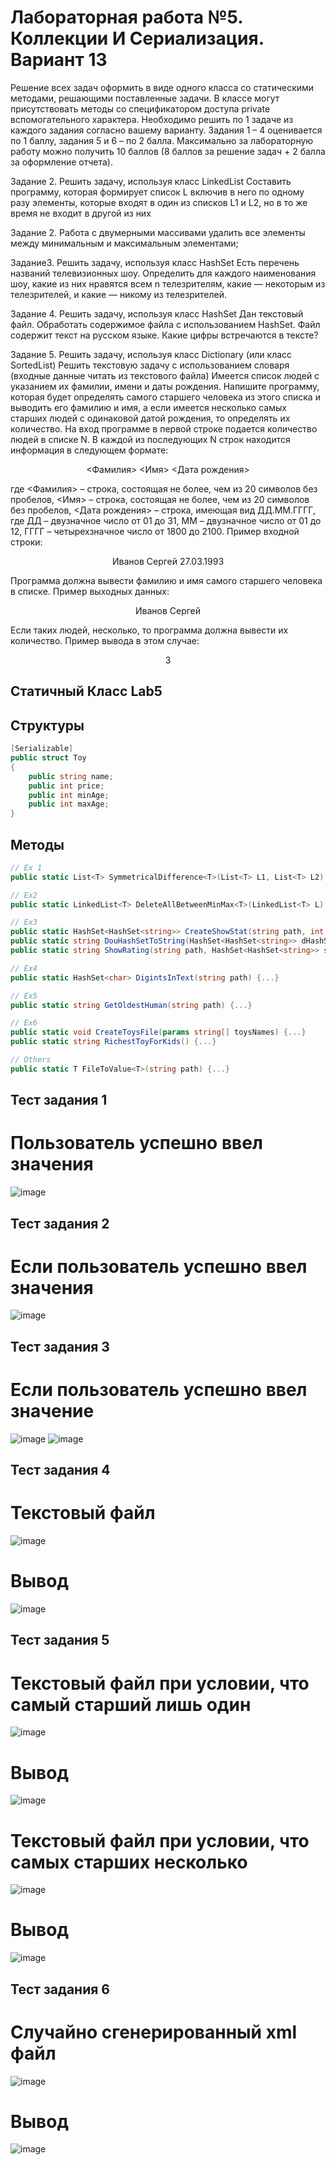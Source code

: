 # Лабораторная работа №5. Коллекции И Сериализация. Вариант 13
Решение всех задач оформить в виде одного класса со статическими методами, решающими
поставленные задачи. В классе могут присутствовать методы со спецификатором доступа private
вспомогательного характера.
Необходимо решить по 1 задаче из каждого задания согласно вашему варианту. Задания 1 – 4
оценивается по 1 баллу, задания 5 и 6 – по 2 балла. Максимально за лабораторную работу можно
получить 10 баллов (8 баллов за решение задач + 2 балла за оформление отчета).

Задание 2. Решить задачу, используя класс LinkedList
Составить программу, которая формирует список L включив в него по одному разу элементы,
которые входят в один из списков L1 и L2, но в то же время не входит в другой из них

Задание 2. Работа с двумерными массивами
удалить все элементы между минимальным и максимальным элементами;

Задание3. Решить задачу, используя класс HashSet
Есть перечень названий телевизионных шоу. Определить для каждого наименования шоу, какие
из них нравятся всем n телезрителям, какие — некоторым из телезрителей, и какие — никому из
телезрителей.

Задание 4. Решить задачу, используя класс HashSet
Дан текстовый файл. Обработать содержимое файла с использованием HashSet.
Файл содержит текст на русском языке. Какие цифры встречаются в тексте?

Задание 5. Решить задачу, используя класс Dictionary (или класс SortedList)
Решить текстовую задачу с использованием словаря (входные данные читать из текстового файла)
Имеется список людей с указанием их фамилии, имени и даты рождения. Напишите программу,
которая будет определять самого старшего человека из этого списка и выводить его фамилию и
имя, а если имеется несколько самых старших людей с одинаковой датой рождения, то
определять их количество.
На вход программе в первой строке подается количество людей в списке N. В каждой из
последующих N строк находится информация в следующем формате:
<p align="center">
  <Фамилия> <Имя> <Дата рождения>
</p>
где <Фамилия> – строка, состоящая не более, чем из 20 символов без пробелов, <Имя> – строка,
состоящая не более, чем из 20 символов без пробелов, <Дата рождения> – строка, имеющая вид
ДД.ММ.ГГГГ, где ДД – двузначное число от 01 до 31, ММ – двузначное число от 01 до 12, ГГГГ –
четырехзначное число от 1800 до 2100.
Пример входной строки:
<p align="center">
  Иванов Сергей 27.03.1993
</p>
Программа должна вывести фамилию и имя самого старшего человека в списке.
Пример выходных данных:
<p align="center">
  Иванов Сергей
</p>
Если таких людей, несколько, то программа должна вывести их количество. 
Пример вывода в
этом случае:
<p align="center">
  3
</p>

## Статичный Класс Lab5
## Структуры
```c#
[Serializable]
public struct Toy
{
    public string name;
    public int price;
    public int minAge;
    public int maxAge;
}
```

## Методы
```c#
// Ex 1
public static List<T> SymmetricalDifference<T>(List<T> L1, List<T> L2) {...}

// Ex2
public static LinkedList<T> DeleteAllBetweenMinMax<T>(LinkedList<T> L) where T : IComparable {...}

// Ex3
public static HashSet<HashSet<string>> CreateShowStat(string path, int showCount) {...}
public static string DouHashSetToString(HashSet<HashSet<string>> dHashSet) {...}
public static string ShowRating(string path, HashSet<HashSet<string>> statistics) {...}

// Ex4
public static HashSet<char> DigintsInText(string path) {...}

// Ex5
public static string GetOldestHuman(string path) {...}

// Ex6
public static void CreateToysFile(params string[] toysNames) {...}
public static string RichestToyForKids() {...}

// Others
public static T FileToValue<T>(string path) {...}
```

## Тест задания 1

# Пользователь успешно ввел значения
![image](https://github.com/user-attachments/assets/df89f2b7-ebc6-49eb-ac3f-f5625de9753c)

## Тест задания 2
# Если пользователь успешно ввел значения
![image](https://github.com/user-attachments/assets/41c3da40-618d-4716-819b-d0ee84d52bf9)

## Тест задания 3
# Если пользователь успешно ввел значение
![image](https://github.com/user-attachments/assets/a1ae640d-50d8-4f99-a32b-71c21f2df454)
![image](https://github.com/user-attachments/assets/0625170d-a7fd-4110-82db-4cc2a4336161)

## Тест задания 4
# Текстовый файл
![image](https://github.com/user-attachments/assets/a4000625-9bd7-43b2-9aea-c3f86f406e72)
# Вывод
![image](https://github.com/user-attachments/assets/d9e03f49-6ce4-4f44-a5b0-d3a9cbbeec61)

## Тест задания 5
# Текстовый файл при условии, что самый старший лишь один
![image](https://github.com/user-attachments/assets/2011a4a7-b319-4be4-9c54-ef83f46c0645)
# Вывод
![image](https://github.com/user-attachments/assets/dca28173-7b7c-4aad-b973-3e065e7f300f)
# Текстовый файл при условии, что самых старших несколько
![image](https://github.com/user-attachments/assets/f6d3b021-bfb8-4d01-8fd9-bc7115714819)
# Вывод
![image](https://github.com/user-attachments/assets/c122c5ce-e304-496f-aa5c-9fc30e8112c7)

## Тест задания 6
# Случайно сгенерированный xml файл
![image](https://github.com/user-attachments/assets/dbec0d7a-7808-4d1a-9a14-5efa33e32d7e)
# Вывод
![image](https://github.com/user-attachments/assets/e8c1fe8e-7dd3-4216-a292-5a1439aa5dcc)
